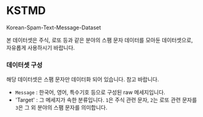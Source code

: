 # KSTMD
Korean-Spam-Text-Message-Dataset

본 데이터셋은 주식, 로또 등과 같은 분야의 스팸 문자 데이터를 모아둔 데이터셋으로, 자유롭게 사용하시기 바랍니다.

### 데이터셋 구성
해당 데이터셋은 스팸 문자만 데이터화 되어 있습니다. 참고 바랍니다.
- `Message` : 한국어, 영어, 특수기호 등으로 구성된 raw 메세지입니다.
- 'Target' : 그 메세지가 속한 분류입니다. `1`은 주식 관련 문자, `2`는 로또 관련 문자를 `3`은 그 외 분야의 스팸 문자를 의미합니다.
